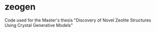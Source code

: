 # zeogen
Code used for the Master's thesis "Discovery of Novel Zeolite Structures Using Crystal Generative Models"
